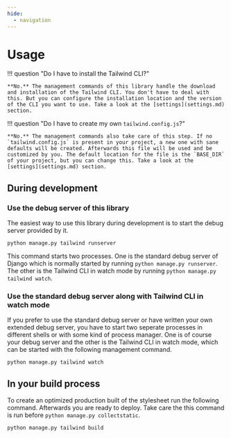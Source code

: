 ```yaml
---
hide:
  - navigation
---
```


# Usage

!!! question "Do I have to install the Tailwind CLI?"

    **No.** The management commands of this library handle the download and installation of the Tailwind CLI. You don't have to deal with this. But you can configure the installation location and the version of the CLI you want to use. Take a look at the [settings](settings.md) section.

!!! question "Do I have to create my own `tailwind.config.js`?"

    **No.** The management commands also take care of this step. If no `tailwind.config.js` is present in your project, a new one with sane defaults will be created. Afterwards this file will be used and be customized by you. The default location for the file is the `BASE_DIR` of your project, but you can change this. Take a look at the [settings](settings.md) section.

## During development

### Use the debug server of this library

The easiest way to use this library during development is to start the debug server provided by it.

```shell
python manage.py tailwind runserver
```

This command starts two processes. One is the standard debug server of Django which is normally started by running `python manage.py runserver`. The other is the Tailwind CLI in watch mode by running `python manage.py tailwind watch`.

### Use the standard debug server along with Tailwind CLI in watch mode

If you prefer to use the standard debug server or have written your own extended debug server, you have to start two seperate processes in different shells or with some kind of process manager. One is of course your debug server and the other is the Tailwind CLI in watch mode, which can be started with the following management command.

```shell
python manage.py tailwind watch
```

## In your build process

To create an optimized production built of the stylesheet run the following command. Afterwards you are ready to deploy. Take care the this command is run before `python manage.py collectstatic`.

```shell
python manage.py tailwind build
```
